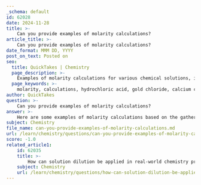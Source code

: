 ```yaml
---
_schema: default
id: 62028
date: 2024-11-28
title: >-
    Can you provide examples of molarity calculations?
article_title: >-
    Can you provide examples of molarity calculations?
date_format: MMM DD, YYYY
post_on_text: Posted on
seo:
  title: QuickTakes | Chemistry
  page_description: >-
    Examples of molarity calculations for various chemical solutions, illustrating the process of converting grams to moles and calculating molarity.
  page_keywords: >-
    molarity, calculations, hydrochloric acid, gold chloride, calcium chloride, ammonia, grams to moles, volume conversion, chemistry, solutions
author: QuickTakes
question: >-
    Can you provide examples of molarity calculations?
answer: >-
    Here are some examples of molarity calculations based on the gathered information:\n\n### Example 1: Hydrochloric Acid Solution\nA solution is prepared by dissolving 1.56 grams of hydrochloric acid (HCl) in water, and the total volume of the solution is 26.8 mL. To calculate the molarity:\n\n1. **Convert grams to moles**:\n   - Molar mass of HCl = 36.46 g/mol\n   - Moles of HCl = $\frac{1.56 \text{ g}}{36.46 \text{ g/mol}} \approx 0.0428 \text{ mol}$\n\n2. **Convert volume from mL to L**:\n   - Volume in liters = $\frac{26.8 \text{ mL}}{1000} = 0.0268 \text{ L}$\n\n3. **Calculate molarity (M)**:\n   - Molarity = $\frac{\text{moles of solute}}{\text{liters of solution}} = \frac{0.0428 \text{ mol}}{0.0268 \text{ L}} \approx 1.60 \text{ M}$\n\n### Example 2: Gold (III) Chloride Solution\nCalculate the molarity of a solution prepared by dissolving 1.64 moles of gold (III) chloride (AuCl₃) in 795 mL of water.\n\n1. **Convert volume from mL to L**:\n   - Volume in liters = $\frac{795 \text{ mL}}{1000} = 0.795 \text{ L}$\n\n2. **Calculate molarity (M)**:\n   - Molarity = $\frac{1.64 \text{ mol}}{0.795 \text{ L}} \approx 2.06 \text{ M}$\n\n### Example 3: Calcium Chloride Solution\nA solution is prepared by dissolving 10 grams of calcium chloride (CaCl₂) in 200 mL of water.\n\n1. **Convert grams to moles**:\n   - Molar mass of CaCl₂ = 110.98 g/mol\n   - Moles of CaCl₂ = $\frac{10 \text{ g}}{110.98 \text{ g/mol}} \approx 0.0902 \text{ mol}$\n\n2. **Convert volume from mL to L**:\n   - Volume in liters = $\frac{200 \text{ mL}}{1000} = 0.200 \text{ L}$\n\n3. **Calculate molarity (M)**:\n   - Molarity = $\frac{0.0902 \text{ mol}}{0.200 \text{ L}} \approx 0.451 \text{ M}$\n\n### Example 4: Ammonia Solution\nCalculate the molarity of a solution containing 4.25 grams of ammonia (NH₃) in 0.500 L of solution.\n\n1. **Convert grams to moles**:\n   - Molar mass of NH₃ = 17.03 g/mol\n   - Moles of NH₃ = $\frac{4.25 \text{ g}}{17.03 \text{ g/mol}} \approx 0.249 \text{ mol}$\n\n2. **Calculate molarity (M)**:\n   - Molarity = $\frac{0.249 \text{ mol}}{0.500 \text{ L}} \approx 0.498 \text{ M}$\n\nThese examples illustrate how to calculate molarity using the number of moles of solute and the volume of the solution in liters.
subject: Chemistry
file_name: can-you-provide-examples-of-molarity-calculations.md
url: /learn/chemistry/questions/can-you-provide-examples-of-molarity-calculations
score: -1.0
related_article1:
    id: 62035
    title: >-
        How can solution dilution be applied in real-world chemistry problems?
    subject: Chemistry
    url: /learn/chemistry/questions/how-can-solution-dilution-be-applied-in-realworld-chemistry-problems
---
```


&nbsp;